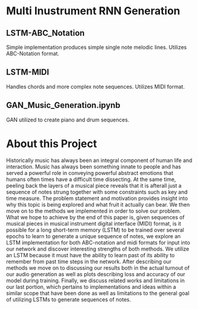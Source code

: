 # Multi Inustrument RNN Generation

## LSTM-ABC_Notation

Simple implementation produces simple single note melodic lines. Utilizes ABC-Notation format.

## LSTM-MIDI

Handles chords and more complex note sequences. Utilizes MIDI format.

## GAN_Music_Generation.ipynb

GAN utilized to create piano and drum sequences.

# About this Project

Historically music has always been an integral component of human life and interaction. Music has always been something innate to people and has served a powerful role in conveying powerful abstract emotions that humans often times have a difficult time dissecting. At the same time, peeling back the layers of a musical piece reveals that it is afterall just a sequence of notes strung together with some constraints such as key and time measure. The problem statement and motivation provides insight into why this topic is being explored and what fruit it actually can bear. We then move on to the methods we implemented in order to solve our problem. What we hope to achieve by the end of this paper is, given sequences of musical pieces in musical instrument digital interface (MIDI) format, is it possible for a long short-term memory (LSTM) to be trained over several epochs to learn to generate a unique sequence of notes, we explore an LSTM implementation for both ABC-notation and midi formats for input into our network and discover interesting strengths of both methods. We utilize an LSTM because it must have the ability to learn past  of its ability to remember from past time steps in the network. After describing our methods we move on to discussing our results both in the actual turnout of our audio generation as well as plots describing loss and accuracy of our model during training. Finally, we discuss related works and limitations in our last portion, which pertains to implementations and ideas within a similar scope that have been done as well as limitations to the general goal of utilizing LSTMs to generate sequences of notes.

